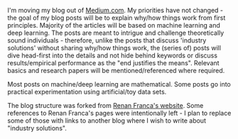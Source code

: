 I'm moving my blog out of [Medium.com](https://snaveenmathew.medium.com/). My priorities have not changed - the goal of my blog posts will be to explain why/how things work from first principles. Majority of the articles will be based on machine learning and deep learning. The posts are meant to intrigue and challenge theoretically sound individuals - therefore, unlike the posts that discuss 'industry solutions' without sharing why/how things work, the (series of) posts will dive head-first into the details and not hide behind keywords or discuss results/empirical performance as the "end justifies the means". Relevant basics and research papers will be mentioned/referenced where required.

Most posts on machine/deep learning are mathematical. Some posts go into practical experimentation using artificial/toy data sets.

The blog structure was forked from [Renan Franca's website](https://renanfranca.github.io/). Some references to Renan Franca's pages were intentionally left - I plan to replace some of those with links to another blog where I wish to write about "industry solutions".